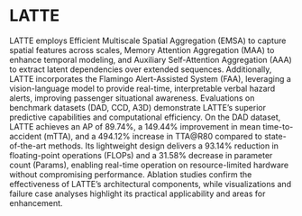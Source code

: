 # LATTE
LATTE employs Efficient Multiscale Spatial Aggregation (EMSA) to capture spatial features across scales, Memory Attention Aggregation (MAA) to enhance temporal modeling, and Auxiliary Self-Attention Aggregation (AAA) to extract latent dependencies over extended sequences. Additionally, LATTE incorporates the Flamingo Alert-Assisted System (FAA), leveraging a vision-language model to provide real-time, interpretable verbal hazard alerts, improving passenger situational awareness. Evaluations on benchmark datasets (DAD, CCD, A3D) demonstrate LATTE’s superior predictive capabilities and computational efficiency. On the DAD dataset, LATTE achieves an AP of 89.74\%, a 149.44\% improvement in mean time-to-accident (mTTA), and a 494.12\% increase in TTA@R80 compared to state-of-the-art methods. Its lightweight design delivers a 93.14\% reduction in floating-point operations (FLOPs) and a 31.58\% decrease in parameter count (Params), enabling real-time operation on resource-limited hardware without compromising performance. Ablation studies confirm the effectiveness of LATTE’s architectural components, while visualizations and failure case analyses highlight its practical applicability and areas for enhancement.
